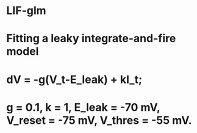 # LIF-glm

# Fitting a leaky integrate-and-fire model
# dV = -g(V_t-E_leak) + kI_t;
# g = 0.1, k = 1, E_leak = -70 mV, V_reset = -75 mV, V_thres = -55 mV.
